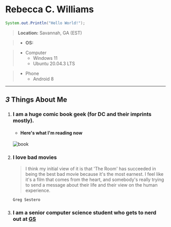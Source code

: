 # Rebecca C. Williams
```Java
System.out.Println("Hello World!");
```
> **Location:** Savannah, GA (EST)

> - **OS:**

> - Computer
>     - Windows 11
>     - Ubuntu 20.04.3 LTS

> - Phone
>    - Android 8
 --------------------------------
 ## *3* Things About Me
 1. ### I am a huge comic book geek (for DC and their imprints mostly).
     * #### Here's what I'm reading now 
     ![book](https://d1466nnw0ex81e.cloudfront.net/n_iv/600/1472417.jpg)

 2. ### I love bad movies
      > I think my initial view of it is that 'The Room' has succeeded in being the best
        bad movie because it's the most earnest. I feel like it's a film that comes from
        the heart, and somebody's really trying to send a message about their life and
        their view on the human experience.
       
        Greg Sestero
 3. ### I am a senior computer science student who gets to nerd out at [GS](https://www.georgiasouthern.edu/)
